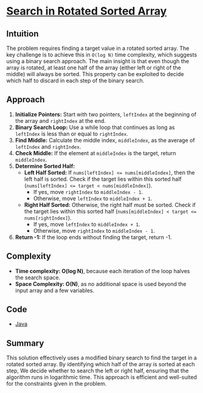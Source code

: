 # [Search in Rotated Sorted Array](https://leetcode.com/problems/search-in-rotated-sorted-array/description/)

## Intuition

The problem requires finding a target value in a rotated sorted array. The key challenge is to achieve this in
`O(log N)` time complexity, which suggests using a binary search approach. The main insight is that even though the
array is rotated, at least one half of the array (either left or right of the middle) will always be sorted. This
property can be exploited to decide which half to discard in each step of the binary search.

## Approach

1. **Initialize Pointers:** Start with two pointers, `leftIndex` at the beginning of the array and `rightIndex` at the
   end.
2. **Binary Search Loop:** Use a while loop that continues as long as `leftIndex` is less than or equal to `rightIndex`.
3. **Find Middle:** Calculate the middle index, `middleIndex`, as the average of `leftIndex` and `rightIndex`.
4. **Check Middle:** If the element at `middleIndex` is the target, return `middleIndex`.
5. **Determine Sorted Half:**
    - **Left Half Sorted:** If `nums[leftIndex] <= nums[middleIndex]`, then the left half is sorted. Check if the target
      lies within this sorted half (`nums[leftIndex] <= target < nums[middleIndex]`).
        - If yes, move `rightIndex` to `middleIndex - 1`.
        - Otherwise, move `leftIndex` to `middleIndex + 1`.
    - **Right Half Sorted:** Otherwise, the right half must be sorted. Check if the target lies within this sorted half
      (`nums[middleIndex] < target <= nums[rightIndex]`).
        - If yes, move `leftIndex` to `middleIndex + 1`.
        - Otherwise, move `rightIndex` to `middleIndex - 1`.
6. **Return -1:** If the loop ends without finding the target, return -1.

## Complexity

- **Time complexity: O(log N)**, because each iteration of the loop halves the search space.
- **Space Complexity: O(N)**, as no additional space is used beyond the input array and a few variables.

## Code

- [Java](../src/main/java/io/dksifoua/leetcode/searchinrotatedsortedarray/Solution.java)

## Summary

This solution effectively uses a modified binary search to find the target in a rotated sorted array. By identifying
which half of the array is sorted at each step, We decide whether to search the left or right half, ensuring that the
algorithm runs in logarithmic time. This approach is efficient and well-suited for the constraints given in the problem.